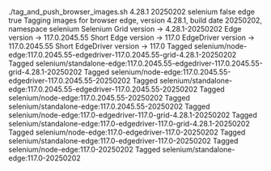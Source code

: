 ./tag_and_push_browser_images.sh 4.28.1 20250202 selenium false edge true
Tagging images for browser edge, version 4.28.1, build date 20250202, namespace selenium
Selenium Grid version -> 4.28.1-20250202
Edge version -> 117.0.2045.55
Short Edge version -> 117.0
EdgeDriver version -> 117.0.2045.55
Short EdgeDriver version -> 117.0
Tagged selenium/node-edge:117.0.2045.55-edgedriver-117.0.2045.55-grid-4.28.1-20250202
Tagged selenium/standalone-edge:117.0.2045.55-edgedriver-117.0.2045.55-grid-4.28.1-20250202
Tagged selenium/node-edge:117.0.2045.55-edgedriver-117.0.2045.55-20250202
Tagged selenium/standalone-edge:117.0.2045.55-edgedriver-117.0.2045.55-20250202
Tagged selenium/node-edge:117.0.2045.55-20250202
Tagged selenium/standalone-edge:117.0.2045.55-20250202
Tagged selenium/node-edge:117.0-edgedriver-117.0-grid-4.28.1-20250202
Tagged selenium/standalone-edge:117.0-edgedriver-117.0-grid-4.28.1-20250202
Tagged selenium/node-edge:117.0-edgedriver-117.0-20250202
Tagged selenium/standalone-edge:117.0-edgedriver-117.0-20250202
Tagged selenium/node-edge:117.0-20250202
Tagged selenium/standalone-edge:117.0-20250202
